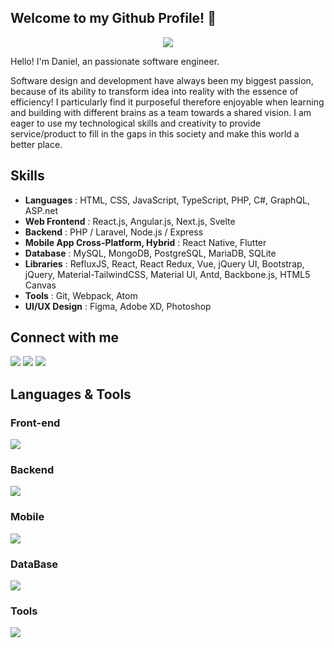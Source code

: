 ## Welcome to my Github Profile! 👋

<p align="center">
  <a href="https://github.com/DenverCoder1/readme-typing-svg"><img src="https://readme-typing-svg.herokuapp.com?lines=Passionate+Self-Learner;Always%20learning%20new%20things&center=true&width=500&height=50"></a>
</p>
<p>Hello! I'm Daniel, an passionate software engineer.

Software design and development have always been my biggest passion, because of its ability to transform idea into reality with the essence of efficiency! I particularly find it purposeful therefore enjoyable when learning and building with different brains as a team towards a shared vision. I am eager to use my technological skills and creativity to provide service/product to fill in the gaps in this society and make this world a better place.</p>


## Skills

- <b>Languages</b> : HTML, CSS, JavaScript, TypeScript, PHP, C#, GraphQL, ASP.net
- <b>Web Frontend</b> : React.js, Angular.js, Next.js, Svelte
- <b>Backend</b> : PHP / Laravel, Node.js / Express
- <b>Mobile App Cross-Platform, Hybrid</b> : React Native, Flutter
- <b>Database</b> : MySQL, MongoDB, PostgreSQL, MariaDB, SQLite
- <b>Libraries</b> : RefluxJS, React, React Redux, Vue, jQuery UI, Bootstrap, jQuery, Material-TailwindCSS, Material UI, Antd, Backbone.js, HTML5 Canvas
- <b>Tools</b> : Git, Webpack, Atom
- <b>UI/UX Design</b> : Figma, Adobe XD, Photoshop

## Connect with me

<p align="left">
  <a href = "mailto:danieleverest0214@gmail.com"><img src="https://img.shields.io/badge/-Gmail-%23333?style=for-the-badge&logo=gmail&logoColor=red"/></a>
  <a target="_blank" href = "https://join.skype.com/invite/gZFuoNEpP5hG"><img src="https://img.shields.io/badge/-Skype-%23333?style=for-the-badge&logo=skype&logoColor=blue" /></a>
<!--   <a href = "https://join.slack.com/t/danielsworksp-rhq1949/shared_invite/zt-25ythaztd-qka1KoDvdxBwhPJAOhxrHQ"><img src="https://img.shields.io/badge/-Slack-%23333?style=for-the-badge&logo=slack&logoColor=white" target="_blank"/></a> -->
  <a target="_blank" href = "https://www.linkedin.com/in/daniel-everest-9984432b3/"><img src="https://img.shields.io/badge/-Linkedin-%23333?style=for-the-badge&logo=linkedin&logoColor=blue"/></a>
</p>

## Languages & Tools

<h3 align="left">Front-end</h3>
<p align="left">
  <a href="https://skillicons.dev">
    <img src="https://skillicons.dev/icons?i=angular,bootstrap,css,html,js,jquery,react,sass,vue" />
  </a>
</p>
<h3 align="left">Backend</h3>
<p align="left">
  <a href="https://skillicons.dev">
    <img src="https://skillicons.dev/icons?i=dotnet,cs,express,flask,laravel,nextjs,nestjs,nodejs,php,py,symfony,wordpress,django,fastapi" />
  </a>
</p>
<h3 align="left">Mobile</h3>
<p align="left">
  <a href="https://skillicons.dev">
    <img src="https://skillicons.dev/icons?i=androidstudio,react,flutter,swift" />
  </a>
</p>
<h3 align="left">DataBase</h3>
<p align="left">
  <a href="https://skillicons.dev">
    <img src="https://skillicons.dev/icons?i=firebase,graphql,mongodb,mysql,postgres,sqlite" />
  </a>
</p>
<h3 align="left">Tools</h3>
<p align="left"> 
  <a href="https://skillicons.dev">
    <img src="https://skillicons.dev/icons?i=azure,docker,figma,photoshop,github,gitlab,nginx,postman,visualstudio,vscode,xd" />
  </a>
</p>
